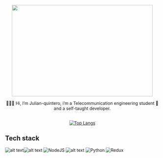<p align="center">
  <img width="460" height="300" src="https://wallpaperaccess.com/full/2482049.jpg">
</p>

<div align="center">
👋👋👋 Hi, I’m Julian-quintero, i’m a Telecommunication engineering student 📡 and a self-taught developer.

</div>

<div align="center">
  <br>
  
[![Top Langs](https://github-readme-stats.vercel.app/api/top-langs/?username=Julian-quintero&hide=jupyter%20notebook,php,java&layout=compact)](https://github.com/anuraghazra/github-readme-stats)
</div>

## Tech stack

![alt text](https://camo.githubusercontent.com/62d37abe760867620e0baea1066303719d630a82936837ba7bff6b0c754e3c9f/68747470733a2f2f696d672e736869656c64732e696f2f62616467652f6a6176617363726970742532302d2532333332333333302e7376673f267374796c653d666f722d7468652d6261646765266c6f676f3d6a617661736372697074266c6f676f436f6c6f723d253233463744463145)![alt text](https://camo.githubusercontent.com/b9d657e42a184bf251ee0de1538a8cc0462820393019b54784bda11df7720c73/68747470733a2f2f696d672e736869656c64732e696f2f62616467652f5265616374204a532532302d2532333230323332612e7376673f267374796c653d666f722d7468652d6261646765266c6f676f3d7265616374266c6f676f436f6c6f723d253233363144414642)
<img alt="NodeJS" src="https://img.shields.io/badge/node.js-%2343853D.svg?style=for-the-badge&logo=node-dot-js&logoColor=white"/>
![alt text](https://camo.githubusercontent.com/aae05670916876848fca0e5da6c59bb40c50ec3b07a0101ecc6502000468b240/68747470733a2f2f696d672e736869656c64732e696f2f62616467652f747970657363726970742532302d2532333030374143432e7376673f267374796c653d666f722d7468652d6261646765266c6f676f3d74797065736372697074266c6f676f436f6c6f723d7768697465)
<img alt="Python" src="https://img.shields.io/badge/python-%2314354C.svg?style=for-the-badge&logo=python&logoColor=white"/>
<img alt="Redux" src="https://img.shields.io/badge/redux-%23593d88.svg?style=for-the-badge&logo=redux&logoColor=white"/>





